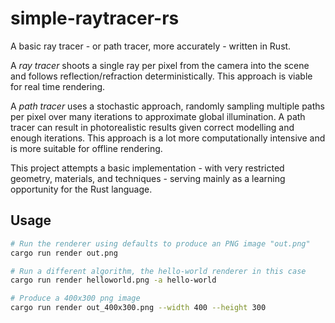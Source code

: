 # simple-raytracer-rs
A basic ray tracer - or path tracer, more accurately - written in Rust.

A *ray tracer* shoots a single ray per pixel from the camera into the scene and follows reflection/refraction 
deterministically. This approach is viable for real time rendering. 

A *path tracer* uses a stochastic approach, randomly sampling multiple paths per pixel over many 
iterations to approximate global illumination. A path tracer can result in photorealistic results given correct 
modelling and enough iterations. This approach is a lot more computationally intensive and is more suitable for offline
rendering.

This project attempts a basic implementation - with very restricted geometry, materials, and techniques - serving mainly 
as a learning opportunity for the Rust language.

## Usage

```bash
# Run the renderer using defaults to produce an PNG image "out.png"
cargo run render out.png

# Run a different algorithm, the hello-world renderer in this case
cargo run render helloworld.png -a hello-world

# Produce a 400x300 png image
cargo run render out_400x300.png --width 400 --height 300
```